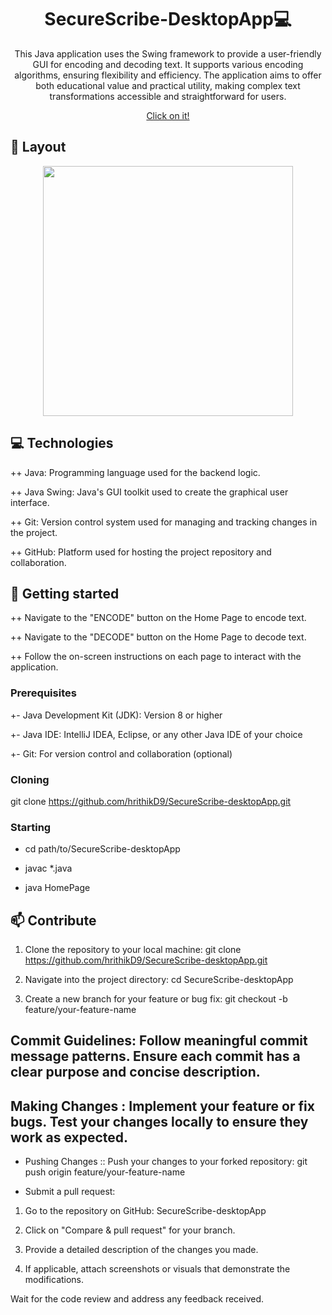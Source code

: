                   
 
<h1 align="center" style="font-weight: bold;">SecureScribe-DesktopApp💻</h1>


<p align="center">This Java application uses the Swing framework to provide a user-friendly GUI for encoding and decoding text. It supports various encoding algorithms, ensuring flexibility and efficiency. The application aims to offer both educational value and practical utility, making complex text transformations accessible and straightforward for users.</p>


<p align="center">
<a href="https://github.com/hrithikD9/SecureScribe-desktopApp">Click on it!</a>
</p>
 
<h2 id=">">🎨 Layout</h2>

<p align="center">

<img src="https://socialify.git.ci/hrithikD9/SecureScribe-desktopApp/image?language=1&owner=1&name=1&stargazers=1&theme=Light" alt="" width="400px">
</p>
 
<h2 id="technologies">💻 Technologies</h2>

++ Java: Programming language used for the backend logic.

++ Java Swing: Java's GUI toolkit used to create the graphical user interface.

++ Git: Version control system used for managing and tracking changes in the project.

++ GitHub: Platform used for hosting the project repository and collaboration.

 
<h2 id="started">🚀 Getting started</h2>

++ Navigate to the "ENCODE" button on the Home Page to encode text.

++ Navigate to the "DECODE" button on the Home Page to decode text.

++ Follow the on-screen instructions on each page to interact with the application.
 
<h3>Prerequisites</h3>

+- Java Development Kit (JDK): Version 8 or higher

+- Java IDE: IntelliJ IDEA, Eclipse, or any other Java IDE of your choice

+- Git: For version control and collaboration (optional)
 
<h3>Cloning</h3>

git clone https://github.com/hrithikD9/SecureScribe-desktopApp.git

 
<h3>Starting</h3>

- cd path/to/SecureScribe-desktopApp

- javac *.java

- java HomePage

 
<h2 id="contribute">📫 Contribute</h2>

1. Clone the repository to your local machine: git clone https://github.com/hrithikD9/SecureScribe-desktopApp.git

2. Navigate into the project directory: cd SecureScribe-desktopApp

3. Create a new branch for your feature or bug fix: git checkout -b feature/your-feature-name


## Commit Guidelines: Follow meaningful commit message patterns. Ensure each commit has a clear purpose and concise description.

## Making Changes : Implement your feature or fix bugs. Test your changes locally to ensure they work as expected.

- Pushing Changes :: 
Push your changes to your forked repository:
git push origin feature/your-feature-name

- Submit a pull request:
1. Go to the repository on GitHub: SecureScribe-desktopApp

2. Click on "Compare & pull request" for your branch.

3. Provide a detailed description of the changes you made.

4. If applicable, attach screenshots or visuals that demonstrate the modifications.

Wait for the code review and address any feedback received.